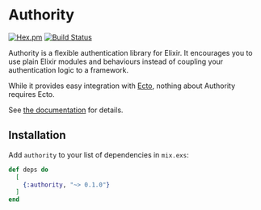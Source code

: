 # Authority
[![Hex.pm](https://img.shields.io/hexpm/v/authority.svg)](https://hex.pm/packages/authority)
[![Build Status](https://travis-ci.org/infinitered/authority.svg?branch=master)](https://travis-ci.org/infinitered/authority)

Authority is a flexible authentication library for Elixir. It encourages you
to use plain Elixir modules and behaviours instead of coupling your
authentication logic to a framework.

While it provides easy integration with [Ecto](https://github.com/elixir-ecto/ecto),
nothing about Authority requires Ecto.

See [the documentation](https://hexdocs.pm/authority) for details.

## Installation

Add `authority` to your list of dependencies in `mix.exs`:

```elixir
def deps do
  [
    {:authority, "~> 0.1.0"}
  ]
end
```